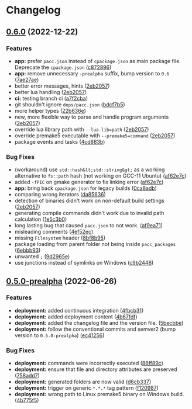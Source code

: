 # Changelog

## [0.6.0](https://github.com/PoetaKodu/pacc/compare/v0.5.0-prealpha...v0.6.0) (2022-12-22)


### Features

* **app:** prefer `pacc.json` instead of `cpackage.json` as main package file. Deprecate the `cpackage.json` ([c872896](https://github.com/PoetaKodu/pacc/commit/c872896ff5f055dc73faa663a38c3a7cd1fdcd69))
* **app:** remove unnecessary `-prealpha` suffix, bump version to `0.6` ([7ae27ae](https://github.com/PoetaKodu/pacc/commit/7ae27ae4e590a84b7221f67568b503337c265bb5))
* better error messages, hints ([2eb2057](https://github.com/PoetaKodu/pacc/commit/2eb2057cb34d9318d31e0b3555e669765050f528))
* better lua handling ([2eb2057](https://github.com/PoetaKodu/pacc/commit/2eb2057cb34d9318d31e0b3555e669765050f528))
* **ci:** testing branch ci ([a7f2cba](https://github.com/PoetaKodu/pacc/commit/a7f2cba018b5ca7fb1c49cf7346d63f562285dd3))
* git shouldn't ignore `deps/pacc.json` ([bdcf7b5](https://github.com/PoetaKodu/pacc/commit/bdcf7b585a6b0ae6285762e697d09046aa1598ba))
* more helper types ([22b636e](https://github.com/PoetaKodu/pacc/commit/22b636efba5e4252aa12e7f87434aff45c5cacb2))
* new, more flexible way to parse and handle program arguments ([2eb2057](https://github.com/PoetaKodu/pacc/commit/2eb2057cb34d9318d31e0b3555e669765050f528))
* override lua library path with `--lua-lib=path` ([2eb2057](https://github.com/PoetaKodu/pacc/commit/2eb2057cb34d9318d31e0b3555e669765050f528))
* override premake5 executable with `--premake5=command` ([2eb2057](https://github.com/PoetaKodu/pacc/commit/2eb2057cb34d9318d31e0b3555e669765050f528))
* package events and tasks ([4cd883b](https://github.com/PoetaKodu/pacc/commit/4cd883b55df77b8a80f672f1735e4dc09541bcff))


### Bug Fixes

* (workaround) use `std::hash&lt;std::string&gt;` as a working alternative to `fs::path` hash (not working on GCC-11 Ubuntu) ([af62e7c](https://github.com/PoetaKodu/pacc/commit/af62e7c60da46a115c95f7a971b1562276d461a7))
* added `-fPIC` on gmake generator to fix linking error ([af62e7c](https://github.com/PoetaKodu/pacc/commit/af62e7c60da46a115c95f7a971b1562276d461a7))
* **app:** bring back `cpackage.json` for legacy builds ([0ca8adb](https://github.com/PoetaKodu/pacc/commit/0ca8adb4694b981fc6b849343a4452e09314fc8a))
* comparing wrong iterators ([da85636](https://github.com/PoetaKodu/pacc/commit/da856360b114b01a763945ce553e1f77f71b2e00))
* detection of binaries didn't work on non-default build settings ([2eb2057](https://github.com/PoetaKodu/pacc/commit/2eb2057cb34d9318d31e0b3555e669765050f528))
* generating compile commands didn't work due to invalid path calculation ([1e5c3b0](https://github.com/PoetaKodu/pacc/commit/1e5c3b0f6c7a80c02ecdd277adcd09671db24471))
* long lasting bug that caused `pacc.json` to not work. ([af9ea71](https://github.com/PoetaKodu/pacc/commit/af9ea71413adbcf1edd66e93c1b444c8ca62715a))
* misleading comments ([4ef52ec](https://github.com/PoetaKodu/pacc/commit/4ef52ec59abbd4b39caa2791b5fd442883f0ea2f))
* missing `Filesystem` header ([8bf8b95](https://github.com/PoetaKodu/pacc/commit/8bf8b951c1ce0a6a69b02415b34d66ea7727a284))
* package loading from parent folder not being inside `pacc_packages` ([6ebbb93](https://github.com/PoetaKodu/pacc/commit/6ebbb93d66e8a44398d525162d57fbd39b581caf))
* unwanted `;` ([9d2965e](https://github.com/PoetaKodu/pacc/commit/9d2965ef2adf8b5357e49158dcc77102101cc41b))
* use junctions instead of symlinks on Windows ([c9b2448](https://github.com/PoetaKodu/pacc/commit/c9b2448ba7f31f0a1595e9943f1aaf45de787de1))

## [0.5.0-prealpha](https://github.com/PoetaKodu/pacc/compare/0.4.1-prealpha...v0.5.0-prealpha) (2022-06-26)


### Features

* **deployment:** added continuous integration ([4fbcb31](https://github.com/PoetaKodu/pacc/commit/4fbcb313c2532f4dcae65a30fa4f14ed9fdc307f))
* **deployment:** added deployment content ([4b67fdf](https://github.com/PoetaKodu/pacc/commit/4b67fdfd638764f1e46f029fe7a30debe229f53b))
* **deployment:** added the changelog file and the version file. ([5becbbe](https://github.com/PoetaKodu/pacc/commit/5becbbe17654cfc8e6f26a2491dcf5c366dbef87))
* **deployment:** follow the conventional commits and semver2 (bump version to `0.5.0-prealpha`) ([ec41256](https://github.com/PoetaKodu/pacc/commit/ec412569f53c2eb3e3db76252fde1f5a5ddb0a1b))


### Bug Fixes

* **deployment:** commands were incorrectly executed ([86ff89c](https://github.com/PoetaKodu/pacc/commit/86ff89c6b5bbc677f484cae0fbb7c93d40b7e0c5))
* **deployment:** ensure that file and directory attributes are preserved ([758add7](https://github.com/PoetaKodu/pacc/commit/758add73ce83d46d3bc715750d24b09c002567d9))
* **deployment:** generated folders are now valid ([d6cb337](https://github.com/PoetaKodu/pacc/commit/d6cb337eafaae11a526a170d2eb30ac76ada27e5))
* **deployment:** trigger on generic `*.*.*` tag pattern ([f120987](https://github.com/PoetaKodu/pacc/commit/f120987dde5e1f9e1b01dc848f8801eecbf64e04))
* **deployment:** wrong path to Linux premake5 binary on Windows build. ([4b775f5](https://github.com/PoetaKodu/pacc/commit/4b775f5a39cfcd257b539a7b61a315a1ca57bfcf))
